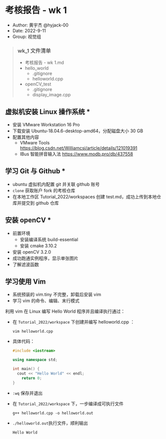 # 考核报告 - wk 1

- Author: 黄宇杰 @hyjack-00
- Date: 2022-9-11
- Group: 视觉组

> ### wk_1 文件清单
>
> - 考核报告 - wk 1.md
> - hello_world
>   - .gitignore
>   - helloworld.cpp
> - openCV_test
>   - .gitignore
>   - display_image.cpp



## 虚拟机安装 Linux 操作系统 *

- 安装 VMware Workstation 16 Pro
- 下载安装 Ubuntu-18.04.6-desktop-amd64，分配磁盘大小 30 GB
- 配置其他内容
  - VMware Tools https://blog.csdn.net/Williamcsj/article/details/121019391
  - IBus 智能拼音输入法 https://www.modb.pro/db/437558

## 学习 Git 与 Github *

- ubuntu 虚拟机内配置 git 并关联 github 账号
- `clone` 获取账户 fork 的考核仓库
- 在本地工作区 Tutorial_2022/workspaces 创建 test.md，成功上传到本地仓库并提交到 github 仓库

## 安装 openCV *

- 前置环境
  - 安装编译系统 build-essential
  - 安装 cmake 3.10.2
- 安装 openCV 3.2.0
- 成功跑通实例程序，显示单张图片
- 了解滤波函数

## 学习使用 Vim

- 系统预装的 vim.tiny 不完整，卸载后安装 vim
- 学习 vim 的命令、编辑、末行模式




利用 vim 在 Linux 编写 Hello World 程序并且编译执行通过：

- 在 `Tutorial_2022/workspace` 下创建并编写 helloworld.cpp ：

  ```
  vim helloworld.cpp
  ```

- 具体代码：

  ```cpp
  #include <iostream>
  
  using namespace std;
  
  int main() {
  	cout << "Hello World" << endl;
      return 0;
  }
  ```

- `:wq` 保存并退出

- 在 `Tutorial_2022/workspace` 下，一步编译成可执行文件 

  ```
  g++ helloworld.cpp -o helloworld.out
  ```

- `./helloworld.out`执行文件，顺利输出

  ```
  Hello World
  ```

  
